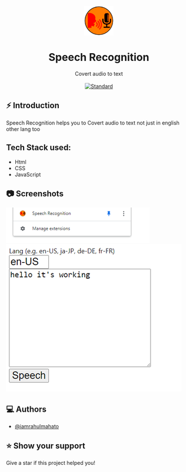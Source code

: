 <p align="center">
    <img alt="" height="80" src="./img/kisspng-speech-recognition-human-voice-technology-plain-te-5af8480eab18d6.6293122015262208147008.png">
  </a>
</p>
<h1 align="center">Speech Recognition</h1>

<div align="center">
  Covert audio to text
</div>

<br />

<div align="center">
  <!-- Standard -->
  <a href="https://standardjs.com">
    <img src="https://img.shields.io/badge/code%20style-standard-brightgreen.svg?style=flat-square"
      alt="Standard" />
  </a>
</div>

## ⚡️  Introduction
Speech Recognition helps you to Covert audio to text not just in english other lang too


## Tech Stack used:
* Html
* CSS
* JavaScript

## 📷 Screenshots

![ss1](./img/ss1speech.png)
![ss2](./img/ss2speech.png)


## ‎‍💻 Authors

- [@iamrahulmahato](https://www.github.com/iamrahulmahato)
## ⭐️ Show your support

Give a star if this project helped you!